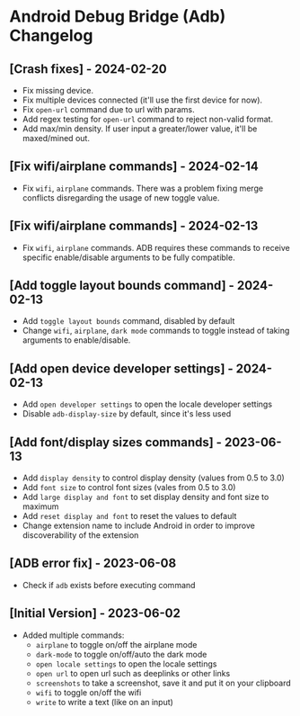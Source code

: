 # Android Debug Bridge (Adb) Changelog

## [Crash fixes] - 2024-02-20
- Fix missing device.
- Fix multiple devices connected (it'll use the first device for now).
- Fix `open-url` command due to url with params.
- Add regex testing for `open-url` command to reject non-valid format.
- Add max/min density. If user input a greater/lower value, it'll be maxed/mined out.

## [Fix wifi/airplane commands] - 2024-02-14
- Fix `wifi`, `airplane` commands. There was a problem fixing merge conflicts disregarding the usage of new toggle value.

## [Fix wifi/airplane commands] - 2024-02-13
- Fix `wifi`, `airplane` commands. ADB requires these commands to receive specific enable/disable arguments to be fully compatible.

## [Add toggle layout bounds command] - 2024-02-13
- Add `toggle layout bounds` command, disabled by default
- Change `wifi`, `airplane`, `dark mode` commands to toggle instead of taking arguments to enable/disable.

## [Add open device developer settings] - 2024-02-13
- Add `open developer settings` to open the locale developer settings
- Disable `adb-display-size` by default, since it's less used

## [Add font/display sizes commands] - 2023-06-13
- Add `display density` to control display density (values from 0.5 to 3.0)
- Add `font size` to control font sizes (vales from 0.5 to 3.0)
- Add `large display and font` to set display density and font size to maximum
- Add `reset display and font` to reset the values to default
- Change extension name to include Android in order to improve discoverability of the extension

## [ADB error fix] - 2023-06-08

- Check if `adb` exists before executing command

## [Initial Version] - 2023-06-02

- Added multiple commands:
  - `airplane` to toggle on/off the airplane mode
  - `dark-mode` to toggle on/off/auto the dark mode
  - `open locale settings` to open the locale settings
  - `open url` to open url such as deeplinks or other links
  - `screenshots` to take a screenshot, save it and put it on your clipboard
  - `wifi` to toggle on/off the wifi
  - `write` to write a text (like on an input)
